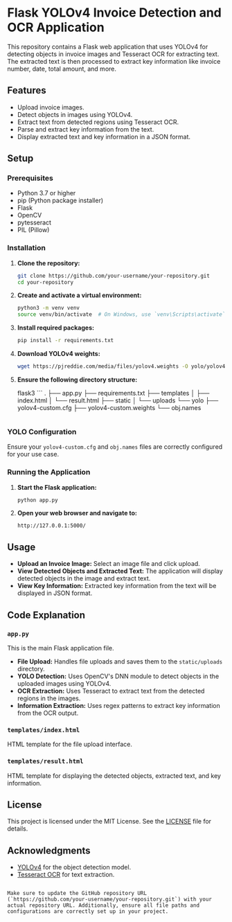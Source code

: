 # Flask YOLOv4 Invoice Detection and OCR Application

This repository contains a Flask web application that uses YOLOv4 for detecting objects in invoice images and Tesseract OCR for extracting text. The extracted text is then processed to extract key information like invoice number, date, total amount, and more.

## Features

- Upload invoice images.
- Detect objects in images using YOLOv4.
- Extract text from detected regions using Tesseract OCR.
- Parse and extract key information from the text.
- Display extracted text and key information in a JSON format.

## Setup

### Prerequisites

- Python 3.7 or higher
- pip (Python package installer)
- Flask
- OpenCV
- pytesseract
- PIL (Pillow)

### Installation

1. **Clone the repository:**

   ```sh
   git clone https://github.com/your-username/your-repository.git
   cd your-repository
   ```

2. **Create and activate a virtual environment:**

   ```sh
   python3 -m venv venv
   source venv/bin/activate  # On Windows, use `venv\Scripts\activate`
   ```

3. **Install required packages:**

   ```sh
   pip install -r requirements.txt
   ```

4. **Download YOLOv4 weights:**

   ```sh
   wget https://pjreddie.com/media/files/yolov4.weights -O yolo/yolov4-custom.weights
   ```

5. **Ensure the following directory structure:**

   flask3 ```
   .
   ├── app.py
   ├── requirements.txt
   ├── templates
   │   ├── index.html
   │   └── result.html
   ├── static
   │   └── uploads
   └── yolo
       ├── yolov4-custom.cfg
       ├── yolov4-custom.weights
       └── obj.names
   ```

### YOLO Configuration

Ensure your `yolov4-custom.cfg` and `obj.names` files are correctly configured for your use case.

### Running the Application

1. **Start the Flask application:**

   ```sh
   python app.py
   ```

2. **Open your web browser and navigate to:**

   ```
   http://127.0.0.1:5000/
   ```

## Usage

- **Upload an Invoice Image:** Select an image file and click upload.
- **View Detected Objects and Extracted Text:** The application will display detected objects in the image and extract text.
- **View Key Information:** Extracted key information from the text will be displayed in JSON format.

## Code Explanation

### `app.py`

This is the main Flask application file.

- **File Upload:** Handles file uploads and saves them to the `static/uploads` directory.
- **YOLO Detection:** Uses OpenCV's DNN module to detect objects in the uploaded images using YOLOv4.
- **OCR Extraction:** Uses Tesseract to extract text from the detected regions in the images.
- **Information Extraction:** Uses regex patterns to extract key information from the OCR output.

### `templates/index.html`

HTML template for the file upload interface.

### `templates/result.html`

HTML template for displaying the detected objects, extracted text, and key information.

## License

This project is licensed under the MIT License. See the [LICENSE](LICENSE) file for details.

## Acknowledgments

- [YOLOv4](https://github.com/AlexeyAB/darknet) for the object detection model.
- [Tesseract OCR](https://github.com/tesseract-ocr/tesseract) for text extraction.

```

Make sure to update the GitHub repository URL (`https://github.com/your-username/your-repository.git`) with your actual repository URL. Additionally, ensure all file paths and configurations are correctly set up in your project.
